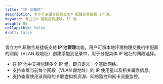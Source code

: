 ```yaml
---
title: "IP 池概述"
description: 本小节主要介绍青立方® 超融合易捷版 IP 池。 
keyword: 青立方® 超融合易捷版，IP 池
weight: 05
collapsible: false
draft: false
---
```


青立方® 超融合易捷版支持 **IP 池管理**功能，用户可将本地环境物理交换机中配置的网段（VLAN 段地址）创建添加到记录中，用于分配具体 IP 地址的网段选择。

- 在 IP 池中支持创建多个 IP 组，即自定义一个基础网络。
- 支持查看当前每个网段（VLAN 段地址）的 IP 使用量以及相关属性信息。
- 支持查看使用该网段的关联虚拟机资源、网络监控和网卡流量监控。
